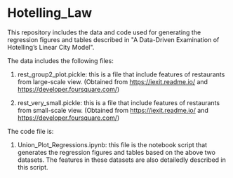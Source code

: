 # Hotelling_Law

This repository includes the data and code used for generating the regression figures and tables described in "A Data-Driven Examination of Hotelling’s Linear City Model".

The data includes the following files: 

1. rest_group2_plot.pickle: this is a file that include features of restaurants from large-scale view. (Obtained from https://iexit.readme.io/ and https://developer.foursquare.com/)

2. rest_very_small.pickle: this is a file that include features of restaurants from small-scale view. (Obtained from https://iexit.readme.io/ and https://developer.foursquare.com/)


The code file is:

1. Union_Plot_Regressions.ipynb: this file is the notebook script that generates the regression figures and tables based on the above two datasets. The features in these datasets are also detailedly described in this script.
